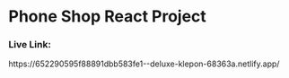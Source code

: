 # Phone Shop React Project
<h3>Live Link: </h3> https://652290595f88891dbb583fe1--deluxe-klepon-68363a.netlify.app/

